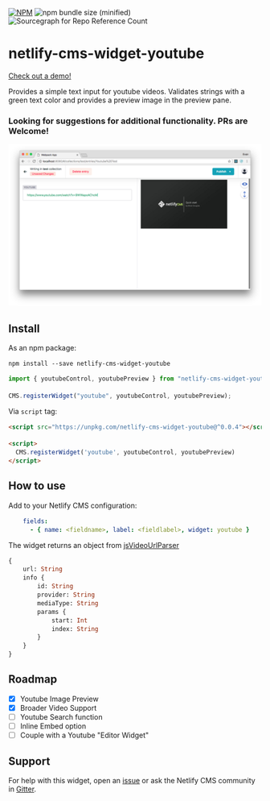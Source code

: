 [![NPM](https://img.shields.io/npm/v/netlify-cms-widget-youtube.svg)](https://www.npmjs.com/package/netlify-cms-widget-youtube)
![npm bundle size (minified)](https://img.shields.io/bundlephobia/min/netlify-cms-widget-youtube.svg)
![Sourcegraph for Repo Reference Count](https://img.shields.io/sourcegraph/rrc/github.com/hennessyevan/netlify-cms-widget-youtube.svg)

# netlify-cms-widget-youtube

[Check out a demo!](https://netlify-cms-widget-youtube.netlify.com/demo)

Provides a simple text input for youtube videos. Validates strings with a green text color and provides a preview image in the preview pane.

### Looking for suggestions for additional functionality. PRs are Welcome!

![screenshot of youtube widget](screenshot.png)

## Install

As an npm package:

```shell
npm install --save netlify-cms-widget-youtube
```

```js
import { youtubeControl, youtubePreview } from "netlify-cms-widget-youtube";

CMS.registerWidget("youtube", youtubeControl, youtubePreview);
```

Via `script` tag:

```html
<script src="https://unpkg.com/netlify-cms-widget-youtube@^0.0.4"></script>

<script>
  CMS.registerWidget('youtube', youtubeControl, youtubePreview)
</script>
```

## How to use

Add to your Netlify CMS configuration:

```yaml
    fields:
      - { name: <fieldname>, label: <fieldlabel>, widget: youtube }
```

The widget returns an object from [jsVideoUrlParser](https://github.com/Zod-/jsVideoUrlParser)

```graphql
{
	url: String
	info {
		id: String
		provider: String
		mediaType: String
		params {
			start: Int
			index: String
		}
	}
}
```

## Roadmap

*   [x] Youtube Image Preview
*   [x] Broader Video Support
*   [ ] Youtube Search function
*   [ ] Inline Embed option
*   [ ] Couple with a Youtube "Editor Widget"

## Support

For help with this widget, open an [issue](https://github.com/hennessyevan/netlify-cms-widget-youtube) or ask the Netlify CMS community in [Gitter](https://gitter.im/netlify/netlifycms).
